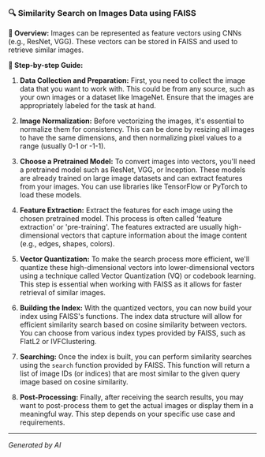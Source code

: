 ### 🔍 Similarity Search on Images Data using FAISS

**📌 Overview:** Images can be represented as feature vectors using CNNs (e.g., ResNet, VGG). These vectors can be stored in FAISS and used to retrieve similar images.

**📖 Step-by-step Guide:**

1. **Data Collection and Preparation:**
First, you need to collect the image data that you want to work with. This could be from any source, such as your own images or a dataset like ImageNet. Ensure that the images are appropriately labeled for the task at hand.

2. **Image Normalization:**
Before vectorizing the images, it's essential to normalize them for consistency. This can be done by resizing all images to have the same dimensions, and then normalizing pixel values to a range (usually 0-1 or -1-1).

3. **Choose a Pretrained Model:**
To convert images into vectors, you'll need a pretrained model such as ResNet, VGG, or Inception. These models are already trained on large image datasets and can extract features from your images. You can use libraries like TensorFlow or PyTorch to load these models.

4. **Feature Extraction:**
Extract the features for each image using the chosen pretrained model. This process is often called 'feature extraction' or 'pre-training'. The features extracted are usually high-dimensional vectors that capture information about the image content (e.g., edges, shapes, colors).

5. **Vector Quantization:**
To make the search process more efficient, we'll quantize these high-dimensional vectors into lower-dimensional vectors using a technique called Vector Quantization (VQ) or codebook learning. This step is essential when working with FAISS as it allows for faster retrieval of similar images.

6. **Building the Index:**
With the quantized vectors, you can now build your index using FAISS's functions. The index data structure will allow for efficient similarity search based on cosine similarity between vectors. You can choose from various index types provided by FAISS, such as FlatL2 or IVFClustering.

7. **Searching:**
Once the index is built, you can perform similarity searches using the `search` function provided by FAISS. This function will return a list of image IDs (or indices) that are most similar to the given query image based on cosine similarity.

8. **Post-Processing:**
Finally, after receiving the search results, you may want to post-process them to get the actual images or display them in a meaningful way. This step depends on your specific use case and requirements.

---
*Generated by AI*